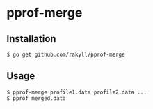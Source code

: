 # pprof-merge

## Installation

```
$ go get github.com/rakyll/pprof-merge
```

## Usage

```
$ pprof-merge profile1.data profile2.data ...
$ pprof merged.data
```
